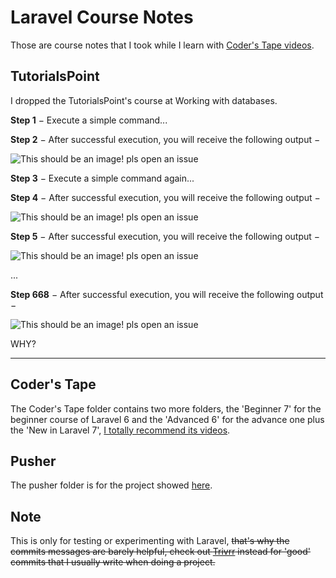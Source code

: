 # Laravel Course Notes
Those are course notes that I took while I learn with [Coder's Tape videos](https://www.youtube.com/channel/UCQI-Ym2rLZx52vEoqlPQMdg/videos).

## TutorialsPoint
I dropped the TutorialsPoint's course at Working with databases.

**Step 1** − Execute a simple command...

**Step 2** − After successful execution, you will receive the following output −

![This should be an image! pls open an issue](https://github.com/EGA-SUPREMO/laravel-notes/blob/master/TutorialsPoint/public/enough%20with%20this.jpg)

**Step 3** − Execute a simple command again...

**Step 4** − After successful execution, you will receive the following output −

![This should be an image! pls open an issue](https://github.com/EGA-SUPREMO/laravel-notes/blob/master/TutorialsPoint/public/enough%20with%20this.jpg)

**Step 5** − After successful execution, you will receive the following output −

![This should be an image! pls open an issue](https://github.com/EGA-SUPREMO/laravel-notes/blob/master/TutorialsPoint/public/enough%20with%20this.jpg)

...

**Step 668** − After successful execution, you will receive the following output −

![This should be an image! pls open an issue](https://github.com/EGA-SUPREMO/laravel-notes/blob/master/TutorialsPoint/public/enough%20with%20this.jpg)

WHY?

------

## Coder's Tape
The Coder's Tape folder contains two more folders, the 'Beginner 7' for the beginner course of Laravel 6 and the 'Advanced 6' for the advance one plus the 'New in Laravel 7', [I totally recommend its videos](https://www.youtube.com/channel/UCQI-Ym2rLZx52vEoqlPQMdg/videos).

## Pusher
The pusher folder is for the project showed [here](https://blog.pusher.com/laravel-mvc-use/).

## Note
This is only for testing or experimenting with Laravel, ~~that's why the commits messages are barely helpful, check out [Trivrr](https://github.com/EGA-SUPREMO/Trivrr) instead for 'good' commits that I usually write when doing a project.~~
